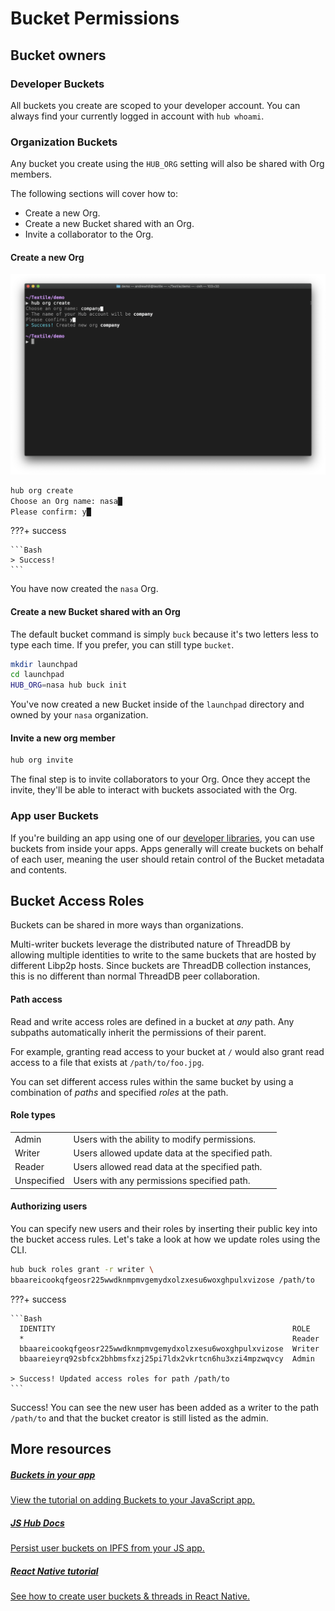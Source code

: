 # Bucket Permissions

## Bucket owners

### Developer Buckets

All buckets you create are scoped to your developer account. You can always find your currently logged in account with `hub whoami`.

### Organization Buckets

Any bucket you create using the `HUB_ORG` setting will also be shared with Org members.

The following sections will cover how to:

-   Create a new Org.
-   Create a new Bucket shared with an Org.
-   Invite a collaborator to the Org.

#### Create a new Org

![](../images/hub-cli/hub_org_create.png)

```bash
hub org create
Choose an Org name: nasa█
Please confirm: y█
```

???+ success

    ```Bash
    > Success!
    ```

You have now created the `nasa` Org.

#### Create a new Bucket shared with an Org

The default bucket command is simply `buck` because it's two letters less to type each time. If you prefer, you can still type `bucket`.

```bash
mkdir launchpad
cd launchpad
HUB_ORG=nasa hub buck init
```

You've now created a new Bucket inside of the `launchpad` directory and owned by your `nasa` organization.

#### Invite a new org member

```bash
hub org invite
```

The final step is to invite collaborators to your Org. Once they accept the invite, they'll be able to interact with buckets associated with the Org.

### App user Buckets

If you're building an app using one of our [developer libraries](../hub/apis.md#libraries), you can use buckets from inside your apps. Apps generally will create buckets on behalf of each user, meaning the user should retain control of the Bucket metadata and contents.

## Bucket Access Roles

Buckets can be shared in more ways than organizations.

Multi-writer buckets leverage the distributed nature of ThreadDB by allowing multiple identities to write to the same buckets that are hosted by different Libp2p hosts. Since buckets are ThreadDB collection instances, this is no different than normal ThreadDB peer collaboration.

#### Path access

Read and write access roles are defined in a bucket at _any_ path. Any subpaths automatically inherit the permissions of their parent.

For example, granting read access to your bucket at `/` would also grant read access to a file that exists at `/path/to/foo.jpg`.

You can set different access rules within the same bucket by using a combination of _paths_ and specified _roles_ at the path.

<!--
Seems like " by using combination of *paths* and specified *roles* at the path. " isn't clear or detailed enough as instructions.
- Albert Kim
 -->

#### Role types

|             |                                                  |
| :---------- | :----------------------------------------------- |
| Admin       | Users with the ability to modify permissions.    |
| Writer      | Users allowed update data at the specified path. |
| Reader      | Users allowed read data at the specified path.   |
| Unspecified | Users with any permissions specified path.       |

#### Authorizing users

You can specify new users and their roles by inserting their public key into the bucket access rules. Let's take a look at how we update roles using the CLI.

```bash
hub buck roles grant -r writer \
bbaareicookqfgeosr225wwdknmpmvgemydxolzxesu6woxghpulxvizose /path/to
```

???+ success

    ```Bash
      IDENTITY                                                     ROLE
      *                                                            Reader
      bbaareicookqfgeosr225wwdknmpmvgemydxolzxesu6woxghpulxvizose  Writer
      bbaareieyrq92sbfcx2bhbmsfxzj25pi7ldx2vkrtcn6hu3xzi4mpzwqvcy  Admin

    > Success! Updated access roles for path /path/to
    ```

Success! You can see the new user has been added as a writer to the path `/path/to` and that the bucket creator is still listed as the admin.

## More resources

<div class="txtl-options">
  <a href="../../tutorials/hub/user-buckets/" class="box">
    <h5>Buckets in your app</h5>
    <p>View the tutorial on adding Buckets to your JavaScript app.</p>
  </a>
  <span class="box-space"> </span>
  <a href="https://textileio.github.io/js-textile" target="_blank" class="box">
    <h5>JS Hub Docs</h5>
    <p>Persist user buckets on IPFS from your JS app.</p>
  </a>
  <span class="box-space"> </span>
  <a href="../../tutorials/react-native-buckets/" class="box">
    <h5>React Native tutorial</h5>
    <p>See how to create user buckets & threads in React Native.</p>
  </a>
</div>
